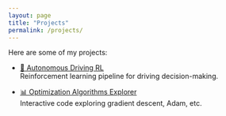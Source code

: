 ```yaml
---
layout: page
title: "Projects"
permalink: /projects/
---
```


Here are some of my projects:

- [🚗 Autonomous Driving RL](https://github.com/username/autonomous-driving)  
  Reinforcement learning pipeline for driving decision-making.

- [📊 Optimization Algorithms Explorer](https://github.com/username/optimizers)  
  Interactive code exploring gradient descent, Adam, etc.
